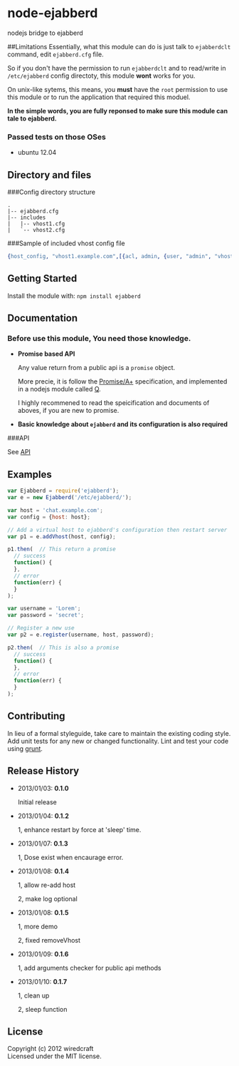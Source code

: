 # node-ejabberd

nodejs bridge to ejabberd

##Limitations
Essentially, what this module can do is just talk to `ejabberdclt` command, edit `ejabberd.cfg` file.

So if you don't have the permission to run `ejabberdclt` and to read/write in `/etc/ejabberd` config directoty, this module **wont** works for you.

On unix-like sytems, this means, you **must** have the `root` permission to use this module or to run the application that required this moduel.

__In the simple words, you are fully reponsed to make sure this module can tale to ejabberd.__

### Passed tests on those OSes

* ubuntu 12.04


## Directory and files

###Config directory structure
```
.
|-- ejabberd.cfg
|-- includes
|   |-- vhost1.cfg
|   `-- vhost2.cfg
```

###Sample of included vhost config file
```erlang
{host_config, "vhost1.example.com",[{acl, admin, {user, "admin", "vhost1.example.com"}}]}.
```

## Getting Started
Install the module with: `npm install ejabberd`

## Documentation

### Before use this module, You need those knowledge.
* __Promise based API__

    Any value return from a public api is a `promise` object.

    More precie, it is follow the [Promise/A+](http://promises-aplus.github.com/promises-spec/) specification,
      and implemented in a nodejs module called [Q](https://github.com/kriskowal/q).

   I highly recommened to read the speicification and documents of aboves, if you are new to promise.

* __Basic knowledge about `ejabberd` and its configuration is also required__

###API

See [API](https://github.com/Wiredcraft/node-ejabberd/wiki/API)


## Examples
```js
var Ejabberd = require('ejabberd');
var e = new Ejabberd('/etc/ejabberd/');

var host = 'chat.example.com';
var config = {host: host};

// Add a virtual host to ejabberd's configuration then restart server
var p1 = e.addVhost(host, config);

p1.then(  // This return a promise
  // success
  function() {
  },
  // error
  function(err) {
  }
);

var username = 'Lorem';
var password = 'secret';

// Register a new use
var p2 = e.register(username, host, password);

p2.then(  // This is also a promise
  // success
  function() {
  },
  // error
  function(err) {
  }
);
```

## Contributing
In lieu of a formal styleguide, take care to maintain the existing coding style. Add unit tests for any new or changed functionality. Lint and test your code using [grunt](https://github.com/gruntjs/grunt).

## Release History
* 2013/01/03: **0.1.0**
  
  Initial release


* 2013/01/04: **0.1.2**

  1, enhance restart by force at 'sleep' time.


* 2013/01/07: **0.1.3**

  1, Dose exist when encaurage error.


* 2013/01/08: **0.1.4**

  1, allow re-add host

  2, make log optional


* 2013/01/08: **0.1.5**

  1, more demo

  2, fixed removeVhost


* 2013/01/09: **0.1.6**

  1, add arguments checker for public api methods


* 2013/01/10: **0.1.7**

  1, clean up

  2, sleep function


## License
Copyright (c) 2012 wiredcraft  
Licensed under the MIT license.
